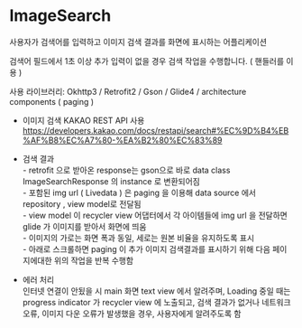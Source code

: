 # ImageSearch

사용자가 검색어를 입력하고 이미지 검색 결과를 화면에 표시하는 어플리케이션

검색어 필드에서 1초 이상 추가 입력이 없을 경우 검색 작업을 수행합니다. ( 핸들러를 이용 )

사용 라이브러리: Okhttp3 / Retrofit2 / Gson / Glide4 / architecture components ( paging )

* 이미지 검색 KAKAO REST API 사용  
https://developers.kakao.com/docs/restapi/search#%EC%9D%B4%EB%AF%B8%EC%A7%80-%EA%B2%80%EC%83%89

* 검색 결과  
        - retrofit 으로 받아온 response는 gson으로 바로 data class ImageSearchResponse 의 instance 로 변환되어짐  
        - 포함된 img url ( Livedata ) 은 paging 을 이용해 data source 에서 repository , view model로 전달됨  
        - view model 이 recycler view 어댑터에서 각 아이템들에 img url 을 전달하면 glide 가 이미지를 받아서 화면에 띄움  
        - 이미지의 가로는 화면 폭과 동일, 세로는 원본 비율을 유지하도록 표시  
        - 아래로 스크롤하면 paging 이 추가 이미지 검색결과를 표시하기 위해 다음 페이지에대한 위의 작업을 반복 수행함  

* 에러 처리  
 인터넷 연결이 안됬을 시 main 화면 text view 에서 알려주며, Loading 중일 때는 progress indicator 가 recycler view 에 노출되고,  검색 결과가 없거나 네트워크 오류, 이미지 다운 오류가 발생했을 경우, 사용자에게 알려주도록 함

